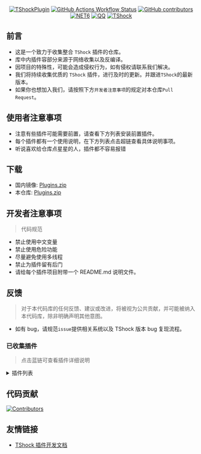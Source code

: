 <div align = "center">
  
[![TShockPlugin](https://socialify.git.ci/Controllerdestiny/TShockPlugin/image?description=1&descriptionEditable=%E4%B8%80%E4%B8%AA%E6%94%B6%E9%9B%86TShock%E6%8F%92%E4%BB%B6%E7%9A%84%E4%BB%93%E5%BA%93&font=Inter&forks=1&issues=1&name=1&pattern=Diagonal%20Stripes&pulls=1&stargazers=1&theme=Auto)](https://github.com/Controllerdestiny/TShockPlugin)
[![GitHub Actions Workflow Status](https://img.shields.io/github/actions/workflow/status/Controllerdestiny/TShockPlugin/.github%2Fworkflows%2Fplugins_publish.yml)](https://github.com/Controllerdestiny/TShockPlugin/actions)
[![GitHub contributors](https://img.shields.io/github/contributors/Controllerdestiny/TShockPlugin?style=flat)](https://github.com/Controllerdestiny/TShockPlugin/graphs/contributors)
[![NET6](https://img.shields.io/badge/Core-%20.NET_6-blue)](https://dotnet.microsoft.com/zh-cn/)
[![QQ](https://img.shields.io/badge/QQ-EB1923?logo=tencent-qq&logoColor=white)](https://qm.qq.com/cgi-bin/qm/qr?k=54tOesIU5g13yVBNFIuMBQ6AzjgE6f0m&jump_from=webapi&authKey=6jzafzJEqQGzq7b2mAHBw+Ws5uOdl83iIu7CvFmrfm/Xxbo2kNHKSNXJvDGYxhSW)
[![TShock](https://img.shields.io/badge/TShock5.2.0-2B579A.svg?&logo=TShock&logoColor=white)](https://github.com/Pryaxis/TShock)

</div>

## 前言

- 这是一个致力于收集整合 `TShock` 插件的仓库。
- 库中内插件容部分来源于网络收集以及反编译。
- 因项目的特殊性，可能会造成侵权行为，如有侵权请联系我们解决。
- 我们将持续收集优质的 `TShock` 插件，进行及时的更新。并跟进`TShock`的最新版本。
- 如果你也想加入我们，请按照下方`开发者注意事项`的规定对本仓库`Pull Request`。


## 使用者注意事项

- 注意有些插件可能需要前置，请查看下方列表安装前置插件。
- 每个插件都有一个使用说明，在下方列表点击超链查看具体说明事项。
- 听说喜欢给仓库点星星的人，插件都不容易报错

## 下载

- 国内镜像: [Plugins.zip](https://github.moeyy.xyz/https://github.com/Controllerdestiny/TShockPlugin/releases/download/V1.0.0.0/Plugins.zip)
- 本仓库: [Plugins.zip](https://github.com/Controllerdestiny/TShockPlugin/releases/tag/V1.0.0.0)


## 开发者注意事项

> 代码规范

- 禁止使用中文变量
- 禁止使用危险功能
- 尽量避免使用多线程
- 禁止为插件留有后门
- 请给每个插件项目附带一个 README.md 说明文件。

## 反馈

> 对于本代码库的任何反馈、建议或改进，将被视为公共贡献，并可能被纳入本代码库，除非明确声明其他意图。

- 如有 bug，请规范`issue`提供相关系统以及 TShock 版本 bug 复现流程。

### 已收集插件

> 点击蓝链可查看插件详细说明

<Details>
<Summary>插件列表</Summary>

| 名称                                                             |            插件说明            |                                                                       前置                                                                       |
| ---------------------------------------------------------------- | :----------------------------: | :----------------------------------------------------------------------------------------------------------------------------------------------: |
| [ChattyBridge](ChattyBridge/README.md)                           |          用于跨服聊天          |                                                                        无                                                                        |
| [EconomicsAPI](EconomicsAPI/README.md)                           |          经济插件前置          |                                                                        无                                                                        |
| [Economics.RPG](Economics.RPG/README.md)                         |              RPG               |                                                      [EconomicsAPI](EconomicsAPI/README.md)                                                      |
| [Economics.WeaponPlus](Economics.WeaponPlus/README.md)           |            强化武器            |                                                      [EconomicsAPI](EconomicsAPI/README.md)                                                      |
| [Economics.Deal](Economics.RPG/README.md)                        |            交易插件            |                                                      [EconomicsAPI](EconomicsAPI/README.md)                                                      |
| [Economics.Shop](Economics.Shop/README.md)                       |            商店插件            | [EconomicsAPI](EconomicsAPI/README.md)<br>[Economics.RPG](https://github.com/Controllerdestiny/TShockPlugin/blob/master/Economics.RPG/README.md) |
| [Economics.Skill](Economics.Skill/README.md)                     |            技能插件            | [EconomicsAPI](EconomicsAPI/README.md)<br>[Economics.RPG](https://github.com/Controllerdestiny/TShockPlugin/blob/master/Economics.RPG/README.md) |
| [Economics.Regain](Economics.Regain/README.md)                   |            物品回收            |                                                      [EconomicsAPI](EconomicsAPI/README.md)                                                      |
| [Economics.Projectile](Economics.Projectile/README.md)           |           自定义弹幕           |                                [EconomicsAPI](EconomicsAPI/README.md)<br>[Economics.RPG](Economics.RPG/README.md)                                |
| [Economics.NPC](Economics.NPC/README.md)                         |            任务插件            |                                                      [EconomicsAPI](EconomicsAPI/README.md)                                                      |
| [Economics.Task](Economics.Task/README.md)                       |         自定义怪物奖励         | [EconomicsAPI](EconomicsAPI/README.md)<br>[Economics.RPG](https://github.com/Controllerdestiny/TShockPlugin/blob/master/Economics.RPG/README.md) |
| [CreateSpawn](CreateSpawn/README.md)                             |         出生点建筑生成         |                                                                        无                                                                        |
| [AutoBroadcast](AutoBroadcast/README.md)                         |            自动广播            |                                                                        无                                                                        |
| [AutoTeam](AutoTeam/README.md)                                   |            自动队伍            |                                                                        无                                                                        |
| [BridgeBuilder](BridgeBuilder/README.md)                         |            快速铺桥            |                                                                        无                                                                        |
| [OnlineGiftPackage](OnlineGiftPackage/README.md)                 |            在线礼包            |                                                                        无                                                                        |
| [LifemaxExtra](LifemaxExtra/README.md)                           |       吃更多生命果/水晶        |                                                                        无                                                                        |
| [DisableMonsCoin](DisableMonsCoin/README.md)                     |           禁怪物掉落           |                                                                        无                                                                        |
| [PermaBuff](PermaBuff/README.md)                                 |           永久 Buff            |                                                                        无                                                                        |
| [ShortCommand](ShortCommand/README.md)                           |            简短指令            |                                                                        无                                                                        |
| [ProgressBag](ProgressBag/README.md)                             |            进度礼包            |                                                                        无                                                                        |
| [CriticalHit](CriticalHit/README.md)                             |            击打提示            |                                                                        无                                                                        |
| [Back](Back/README.md)                                           |            死亡回溯            |                                                                        无                                                                        |
| [BanNpc](BanNpc/README.md)                                       |          阻止怪物生成          |                                                                        无                                                                        |
| [MapTeleport](MapTp/README.md)                                   |         双击大地图传送         |                                                                        无                                                                        |
| [RandReSpawn](RandRespawn/README.md)                             |           随机出生点           |                                                                        无                                                                        |
| [CGive](CGive/README.md)                                         |            离线命令            |                                                                        无                                                                        |
| [RainbowChat](RainbowChat/README.md)                             |       每次说话颜色不一样       |                                                                        无                                                                        |
| [NormalDropsBags](NormalDropsBags/README.md)                     |         普通难度宝藏袋         |                                                                        无                                                                        |
| [DisableSurfaceProjectiles](DisableSurfaceProjectiles/README.md) |           禁地表弹幕           |                                                                        无                                                                        |
| [RecipesBrowser](RecipesBrowser/README.md)                       |             合成表             |                                                                        无                                                                        |
| [DisableGodMod](DisableGodMod/README.md)                         |          阻止玩家无敌          |                                                                        无                                                                        |
| [TownNPCHomes](TownNPCHomes/README.md)                           |          NPC 快速回家          |                                                                        无                                                                        |
| [RegionView](RegionView/README.md)                               |          显示区域边界          |                                                                        无                                                                        |
| [Noagent](Noagent/README.md)                                     |        禁止代理 ip 进入        |                                                                        无                                                                        |
| [SwitchCommands](SwitchCommands/README.md)                       |          区域执行指令          |                                                                        无                                                                        |
| [GolfRewards](GolfRewards/README.md)                             |           高尔夫奖励           |                                                                        无                                                                        |
| [DataSync](DataSync/README.md)                                   |            进度同步            |                                                                        无                                                                        |
| [ProgressRestrict](ProgressRestrict/README.md)                   |           超进度检测           |                                                          [DataSync](DataSync/README.md)                                                          |
| [PacketsStop](PacketsStop/README.md)                             |           数据包拦截           |                                                                        无                                                                        |
| [DeathDrop](DeathDrop/README.md)                                 |  怪物死亡随机和自定义掉落物品  |                                                                        无                                                                        |
| [DTEntryBlock](DTEntryBlock/README.md)                           |       阻止进入地牢或神庙       |                                                                        无                                                                        |
| [PerPlayerLoot](PerPlayerLoot/README.md)                         |       玩家战利品单独箱子       |                                                                        无                                                                        |
| [PvPer](PvPer/README.md)                                         |            决斗系统            |                                                                        无                                                                        |
| [DumpTerrariaID](DumpTerrariaID/README.md)                       |            输出 ID             |                                                                        无                                                                        |
| [DamageStatistic](DamageStatistic/README.md)                     |            伤害统计            |                                                                        无                                                                        |
| [AdditionalPylons](AdditionalPylons/README.md)                   |          放置更多晶塔          |                                                                        无                                                                        |
| [History](History/README.md)                                     |          历史图格记录          |                                                                        无                                                                        |
| [Invincibility](Invincibility/README.md)                         |            限时无敌            |                                                                        无                                                                        |
| [Ezperm](Ezperm/README.md)                                       |           批量改权限           |                                                                        无                                                                        |
| [AutoClear](Autoclear/README.md)                                 |          智能自动扫地          |                                                                        无                                                                        |
| [EssentialsPlus](EssentialsPlus/README.md)                       |          更多管理指令          |                                                                        无                                                                        |
| [ShowArmors](ShowArmors/README.md)                               |           展示装备栏           |                                                                        无                                                                        |
| [VeinMiner](VeinMiner/README.md)                                 |            连锁挖矿            |                                                                        无                                                                        |
| [PersonalPermission](PersonalPermission/README.md)               |       为玩家单独设置权限       |                                                                        无                                                                        |
| [ItemPreserver](ItemPreserver/README.md)                         |         指定物品不消耗         |                                                                        无                                                                        |
| [SimultaneousUseFix](SimultaneousUseFix/README.md)               | 解决卡双锤卡星旋机枪之类的问题 |                                      [Chireiden.TShock.Omni](https://github.com/sgkoishi/yaaiomni/releases)                                      |
| [Challenger](Challenger/README.md)                               |           挑战者模式           |                                                                        无                                                                        |
| [MiniGamesAPI](MiniGamesAPI/README.md)                           |         豆沙小游戏 API         |                                                                        无                                                                        |
| [BuildMaster](BuildMaster/README.md)                             |    豆沙小游戏·建筑大师模式     |                                                      [MiniGamesAPI](MiniGamesAPI/README.md)                                                      |
| [journeyUnlock](journeyUnlock/README.md)                         |          解锁旅途物品          |                                                                        无                                                                        |
| [ListPlugins](ListPlugins/README.md)                             |           查已装插件           |                                                                        无                                                                        |
| [BagPing](BagPing/README.md)                                     |        地图上标记宝藏袋        |                                                                        无                                                                        |
| [ServerTools](ServerTools/README.md)                             |         服务器管理工具         |                                                                        无                                                                        |
| [Platform](Platform/README.md)                                   |          判断玩家设备          |                                                                        无                                                                        |
| [CaiLib](CaiLib/README.md)                                       |          Cai 的前置库          |                                                                        无                                                                        |
| [GenerateMap](GenerateMap/README.md)                             |          生成地图图片          |                                                             [CaiLib](CaiLib/README.md)                                                             |
| [RestInventory](RestInventory/README.md)                         |     提供 REST 查询背包接口     |                                                                        无                                                                        |
| [WikiLangPackLoader](WikiLangPackLoader/README.md)               |    为服务器加载 Wiki 语言包    |                                                                        无                                                                        |
| [HelpPlus](HelpPlus/README.md)                                   |      修复和增强 Help 命令      |                                                                        无                                                                        |
| [CaiBot](CaiBot/README.md)                                       |        CaiBot 适配插件         |                                                                     自带前置                                                                     |
| [HouseRegion](HouseRegion/README.md)                             |            圈地插件            |                                                                        无                                                                        |
| [SignInSign](SignInSign/README.md)                               |         告示牌登录插件         |                                                                        无                                                                        |
| [WeaponPlusCostCoin](WeaponPlusCostCoin/README.md)               |         武器强化钱币版         |                                                                        无                                                                        |
| [Respawn](Respawn/README.md)                                     |            原地复活            |                                                                        无                                                                        |
| [EndureBoost](EndureBoost/README.md)                             |    物品一定数量后长时间buff    |                                                                        无                                                                        |
| [AnnouncementBoxPlus](AnnouncementBoxPlus/README.md)             |         广播盒功能强化         |                                                                        无                                                                        |
| [ConsoleSql](ConsoleSql/README.md)                               |   允许你在控制台执行SQL语句    |                                                                        无                                                                        |
| [ProgressControl](ProgressControls/README.md)                    |   计划书（自动化控制服务器）   |                                                                        无                                                                        |
| [RealTime](RealTime/README.md)                                   |   使服务器内时间同步现实时间   |                                                                        无                                                                        |
| [GoodNight](GoodNight/README.md)                                 |              宵禁              |                                                                        无                                                                        |
| [Musicplayer](Musicplayer/README.md)                             |         简易音乐播放器         |                                                                        无                                                                        |
| [TimerKeeper](TimerKeeper/README.md)                             |         保存计时器状态         |                                                                        无                                                                        |
| [Chameleon](Chameleon/README.md)                                 |           进服前登录           |                                                                        无                                                                        |
| [AutoPluginManager](AutoPluginManager/README.md)                   |        一键自动更新插件        |                                                                        无                                                                        |                                                          无                                                                        |
| [SpclPerm](SpclPerm/README.md)                                 |           服主特权           |                                                                        无                                                                        |
| [MonsterRegen](MonsterRegen/README.md)                                 |           怪物进度回血           |                                                                        无                                                                        |

</Details>

## 代码贡献

[![Contributors](https://stats.deeptrain.net/contributor/Controllerdestiny/TShockPlugin)](https://github.com/Controllerdestiny/TShockPlugin/graphs/contributors)

## 友情链接

- [TShock 插件开发文档](https://github.com/ACaiCat/TShockPluginDocument)
